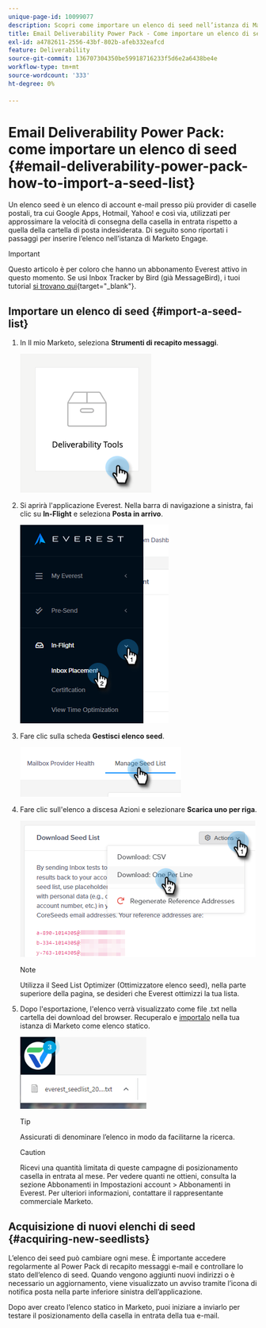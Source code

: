 ```yaml
---
unique-page-id: 10099077
description: Scopri come importare un elenco di seed nell’istanza di Marketo Engage.
title: Email Deliverability Power Pack - Come importare un elenco di seed
exl-id: a4782611-2556-43bf-802b-afeb332eafcd
feature: Deliverability
source-git-commit: 136707304350be59918716233f5d6e2a6438be4e
workflow-type: tm+mt
source-wordcount: '333'
ht-degree: 0%

---
```


# Email Deliverability Power Pack: come importare un elenco di seed {#email-deliverability-power-pack-how-to-import-a-seed-list}

Un elenco seed è un elenco di account e-mail presso più provider di caselle postali, tra cui Google Apps, Hotmail, Yahoo! e così via, utilizzati per approssimare la velocità di consegna della casella in entrata rispetto a quella della cartella di posta indesiderata. Di seguito sono riportati i passaggi per inserire l’elenco nell’istanza di Marketo Engage.

>[!IMPORTANT]
>
>Questo articolo è per coloro che hanno un abbonamento Everest attivo in questo momento. Se usi Inbox Tracker by Bird (già MessageBird), i tuoi tutorial [si trovano qui](/help/marketo/product-docs/email-marketing/deliverability/inbox-tracker/inbox-tracker-tutorials.md){target="_blank"}.

## Importare un elenco di seed {#import-a-seed-list}

1. In Il mio Marketo, seleziona **Strumenti di recapito messaggi**.

   ![](assets/email-deliverability-power-pack-1.png)

1. Si aprirà l&#39;applicazione Everest. Nella barra di navigazione a sinistra, fai clic su **In-Flight** e seleziona **Posta in arrivo**.

   ![](assets/email-deliverability-power-pack-2.png)

1. Fare clic sulla scheda **Gestisci elenco seed**.

   ![](assets/email-deliverability-power-pack-3.png)

1. Fare clic sull&#39;elenco a discesa Azioni e selezionare **Scarica uno per riga**.

   ![](assets/email-deliverability-power-pack-4.png)

   >[!NOTE]
   >
   >Utilizza il Seed List Optimizer (Ottimizzatore elenco seed), nella parte superiore della pagina, se desideri che Everest ottimizzi la tua lista.

1. Dopo l&#39;esportazione, l&#39;elenco verrà visualizzato come file .txt nella cartella dei download del browser. Recuperalo e [importalo](/help/marketo/getting-started/quick-wins/import-a-list-of-people.md) nella tua istanza di Marketo come elenco statico.

   ![](assets/email-deliverability-power-pack-5.png)

   >[!TIP]
   >
   >Assicurati di denominare l’elenco in modo da facilitarne la ricerca.

   >[!CAUTION]
   >
   >Ricevi una quantità limitata di queste campagne di posizionamento casella in entrata al mese. Per vedere quanti ne ottieni, consulta la sezione Abbonamenti in Impostazioni account > Abbonamenti in Everest. Per ulteriori informazioni, contattare il rappresentante commerciale Marketo.

## Acquisizione di nuovi elenchi di seed {#acquiring-new-seedlists}

L’elenco dei seed può cambiare ogni mese. È importante accedere regolarmente al Power Pack di recapito messaggi e-mail e controllare lo stato dell’elenco di seed. Quando vengono aggiunti nuovi indirizzi o è necessario un aggiornamento, viene visualizzato un avviso tramite l’icona di notifica posta nella parte inferiore sinistra dell’applicazione.

Dopo aver creato l’elenco statico in Marketo, puoi iniziare a inviarlo per testare il posizionamento della casella in entrata della tua e-mail.
